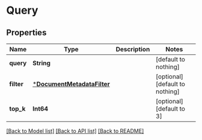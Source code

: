 # Query


## Properties
Name | Type | Description | Notes
------------ | ------------- | ------------- | -------------
**query** | **String** |  | [default to nothing]
**filter** | [***DocumentMetadataFilter**](DocumentMetadataFilter.md) |  | [optional] [default to nothing]
**top_k** | **Int64** |  | [optional] [default to 3]


[[Back to Model list]](../README.md#models) [[Back to API list]](../README.md#api-endpoints) [[Back to README]](../README.md)


